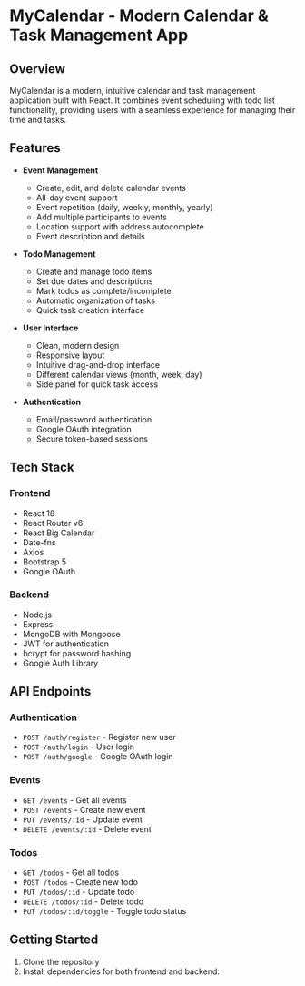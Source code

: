 # MyCalendar - Modern Calendar & Task Management App

## Overview

MyCalendar is a modern, intuitive calendar and task management application built with React. It combines event scheduling with todo list functionality, providing users with a seamless experience for managing their time and tasks.

## Features

- **Event Management**

  - Create, edit, and delete calendar events
  - All-day event support
  - Event repetition (daily, weekly, monthly, yearly)
  - Add multiple participants to events
  - Location support with address autocomplete
  - Event description and details

- **Todo Management**

  - Create and manage todo items
  - Set due dates and descriptions
  - Mark todos as complete/incomplete
  - Automatic organization of tasks
  - Quick task creation interface

- **User Interface**

  - Clean, modern design
  - Responsive layout
  - Intuitive drag-and-drop interface
  - Different calendar views (month, week, day)
  - Side panel for quick task access

- **Authentication**
  - Email/password authentication
  - Google OAuth integration
  - Secure token-based sessions

## Tech Stack

### Frontend

- React 18
- React Router v6
- React Big Calendar
- Date-fns
- Axios
- Bootstrap 5
- Google OAuth

### Backend

- Node.js
- Express
- MongoDB with Mongoose
- JWT for authentication
- bcrypt for password hashing
- Google Auth Library

## API Endpoints

### Authentication

- `POST /auth/register` - Register new user
- `POST /auth/login` - User login
- `POST /auth/google` - Google OAuth login

### Events

- `GET /events` - Get all events
- `POST /events` - Create new event
- `PUT /events/:id` - Update event
- `DELETE /events/:id` - Delete event

### Todos

- `GET /todos` - Get all todos
- `POST /todos` - Create new todo
- `PUT /todos/:id` - Update todo
- `DELETE /todos/:id` - Delete todo
- `PUT /todos/:id/toggle` - Toggle todo status

## Getting Started

1. Clone the repository
2. Install dependencies for both frontend and backend:
